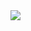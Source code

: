 <a href="http://localhost/viewType.html?buildTypeId=YamblzForecast_Build&guest=1">
<img src="http://localhost/app/rest/builds/buildType:(id:YamblzForecast_Build)/statusIcon"/>
</a>